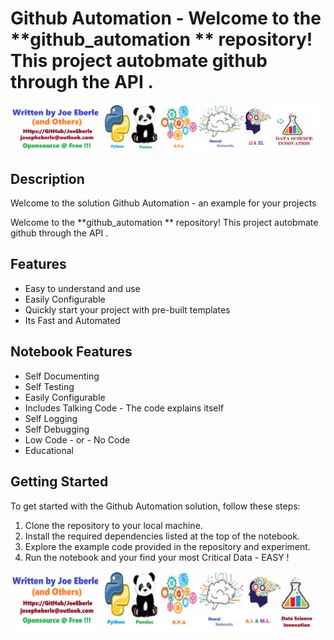 # Github Automation - Welcome to the **github_automation ** repository! This project autobmate github through the API . 

![Code Logo](code.png)

## Description

Welcome to the solution Github Automation - an example for your projects

Welcome to the **github_automation ** repository! This project autobmate github through the API . 


## Features

- Easy to understand and use  
- Easily Configurable 
- Quickly start your project with pre-built templates
- Its Fast and Automated


## Notebook Features

- Self Documenting 
- Self Testing 
- Easily Configurable
- Includes Talking Code - The code explains itself
- Self Logging 
- Self Debugging 
- Low Code - or - No Code
- Educational 

## Getting Started

To get started with the Github Automation solution, follow these steps:

1. Clone the repository to your local machine.
2. Install the required dependencies listed at the top of the notebook.
3. Explore the example code provided in the repository and experiment.
4. Run the notebook and your find your most Critical Data - EASY !

![Code Logo](developer.png)
